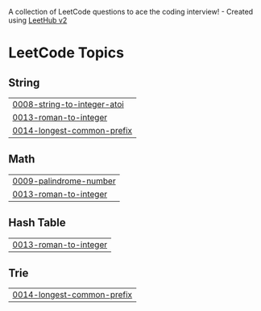A collection of LeetCode questions to ace the coding interview! - Created using [LeetHub v2](https://github.com/arunbhardwaj/LeetHub-2.0)
<!---LeetCode Topics Start-->
# LeetCode Topics
## String
|  |
| ------- |
| [0008-string-to-integer-atoi](https://github.com/poojitha654/leetcode516/tree/master/0008-string-to-integer-atoi) |
| [0013-roman-to-integer](https://github.com/poojitha654/leetcode516/tree/master/0013-roman-to-integer) |
| [0014-longest-common-prefix](https://github.com/poojitha654/leetcode516/tree/master/0014-longest-common-prefix) |
## Math
|  |
| ------- |
| [0009-palindrome-number](https://github.com/poojitha654/leetcode516/tree/master/0009-palindrome-number) |
| [0013-roman-to-integer](https://github.com/poojitha654/leetcode516/tree/master/0013-roman-to-integer) |
## Hash Table
|  |
| ------- |
| [0013-roman-to-integer](https://github.com/poojitha654/leetcode516/tree/master/0013-roman-to-integer) |
## Trie
|  |
| ------- |
| [0014-longest-common-prefix](https://github.com/poojitha654/leetcode516/tree/master/0014-longest-common-prefix) |
<!---LeetCode Topics End-->